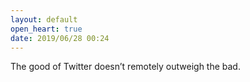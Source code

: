 ```yaml
---
layout: default
open_heart: true
date: 2019/06/28 00:24
---
```


The good of Twitter doesn’t remotely outweigh the bad.
